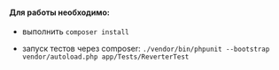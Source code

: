 #### Для работы необходимо:
- выполнить `composer install`

- запуск тестов через composer: `./vendor/bin/phpunit --bootstrap vendor/autoload.php app/Tests/ReverterTest
`